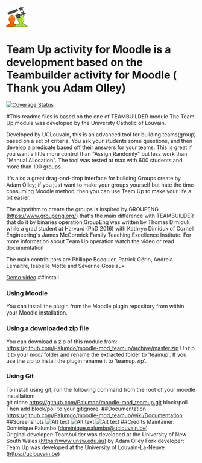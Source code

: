 
![Alt text](https://github.com/Palumdo/moodle-mod_teamup/blob/master/pix/icon.svg)
# Team Up activity for Moodle is a development based on the Teambuilder activity for Moodle ( Thank you Adam Olley)

[![Coverage Status](https://coveralls.io/repos/github/Palumdo/moodle-mod_teamup/badge.svg?branch=master)](https://coveralls.io/github/Palumdo/moodle-mod_teamup?branch=master)

#This readme files is based on the one of TEAMBUILDER module The Team Up module was developed by the Universty Catholic of Louvain.

Developed by UCLouvain, this is an advanced tool for building teams(group) based on a set of criteria. 
You ask your students some questions, and then develop a predicate based off their answers for your teams. 
This is great if you want a little more control than "Assign Randomly" but less work than "Manual Allocation".
The tool was tested at max with 600 students and more than 100 groups.

It's also a great drag-and-drop interface for building Groups create by Adam Olley; 
if you just want to make your groups yourself but hate the time-consuming Moodle method, then you can use Team Up 
to make your life a bit easier.

The algorithm to create the groups is inspired by GROUPENG 
(https://www.groupeng.org/) that's the main difference with TEAMBUILDER 
that do it by binaries operation GroupEng was written by Thomas Dimiduk while a grad student at Harvard (PhD 2016) 
with Kathryn Dimiduk of Cornell Engineering's 
James McCormick Family Teaching Excellence Institute. 
For more information about Team Up operation watch the video or read documentation

The main contributors are Philippe Bocquier, Patrick Gérin, Andreia Lemaître, Isabelle Motte and Séverine Gossiaux

[Demo video](https://podcast.uclouvain.be/xrSPa06aT4)
##Install
### Using Moodle
You can install the plugin from the Moodle plugin repository from within 
your Moodle installation.
### Using a downloaded zip file
You can download a zip of this module from: 
https://github.com/Palumdo/moodle-mod_teamup/archive/master.zip
Unzip it to your mod/ folder and rename the extracted folder to 'teamup'.
If you use the zip to install the plugin rename it to 'teamup.zip'.
### Using Git
To install using git, run the following command from the root of your moodle 
installation:  
git clone https://github.com/Palumdo/moodle-mod_teamup.git block/poll  
Then add block/poll to your gitignore.
##Documentation
https://github.com/Palumdo/moodle-mod_teamup/wiki/Documentation
##Screenshots
![Alt text](https://moodle.org/pluginfile.php/50/local_plugins/plugin_screenshots/2254/group%20creation%202.png)
![Alt text](https://moodle.org/pluginfile.php/50/local_plugins/plugin_screenshots/2254/group%20creation.png)
![Alt text](https://moodle.org/pluginfile.php/50/local_plugins/plugin_screenshots/2254/questions.png)
##Credits
Maintainer: Dominique Palumbo (dominique.palumbo@uclouvain.be)  
Original developer: Teambuilder was developed at the University of 
New South Wales (https://www.unsw.edu.au) by Adam Olley
Fork developer: Team Up was developed at the 
University of Louvain-La-Neuve (https://uclouvain.be)
